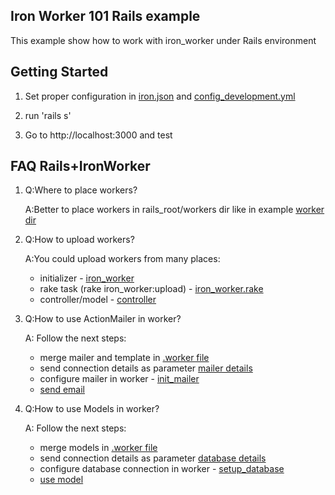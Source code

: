 ## Iron Worker 101 Rails example

This example show how to work with iron_worker under Rails environment

## Getting Started

1. Set proper configuration in [iron.json](https://github.com/iron-io/iron_worker_rails_example/blob/master/iron.json) and [config_development.yml](https://github.com/iron-io/iron_worker_rails_example/blob/master/config_development.yml)

2. run 'rails s'

3. Go to http://localhost:3000 and test

## FAQ Rails+IronWorker
1.  Q:Where to place workers?

    A:Better to place workers in rails_root/workers dir like in example [worker dir](https://github.com/iron-io/iron_worker_rails_example/tree/master/workers)

2.  Q:How to upload workers?

    A:You could upload workers from many places:
    *    initializer - [iron_worker](https://github.com/iron-io/iron_worker_rails_example/blob/master/config/initializers/iron_worker.rb#L4)
    *    rake task (rake iron_worker:upload) - [iron_worker.rake](https://github.com/iron-io/iron_worker_rails_example/blob/master/lib/tasks/iron_worker.rake)
    *    controller/model - [controller](https://github.com/iron-io/iron_worker_rails_example/blob/master/app/controllers/codes_controller.rb#L8)

3.  Q:How to use ActionMailer in worker?

    A: Follow the next steps:
    *    merge mailer and template in [.worker file](https://github.com/iron-io/iron_worker_rails_example/blob/master/workers/simple_mailer_worker.worker)
    *    send connection details as parameter [mailer details](https://github.com/iron-io/iron_worker_rails_example/blob/master/app/controllers/custom_examples_controller.rb#L6)
    *    configure mailer in worker - [init_mailer](https://github.com/iron-io/iron_worker_rails_example/blob/master/workers/simple_mailer_worker.rb#L7)
    *    [send email](https://github.com/iron-io/iron_worker_rails_example/blob/master/workers/simple_mailer_worker.rb#L29)

4.  Q:How to use Models in worker?

    A: Follow the next steps:
    *    merge models in [.worker file](https://github.com/iron-io/iron_worker_rails_example/blob/master/workers/simple_mailer_worker.worker)
    *    send connection details as parameter [database details](https://github.com/iron-io/iron_worker_rails_example/blob/master/app/controllers/custom_examples_controller.rb#L6)
    *    configure database connection in worker - [setup_database](https://github.com/iron-io/iron_worker_rails_example/blob/master/workers/simple_mailer_worker.rb#L16)
    *    [use model](https://github.com/iron-io/iron_worker_rails_example/blob/master/workers/simple_mailer_worker.rb#L29)

